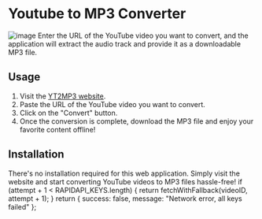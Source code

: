# Youtube to MP3 Converter
![image](https://github.com/sarthakvs/Youtube-to-mp3-converter/assets/98168713/21cce579-a568-4fcb-aa05-933ce2b609cb)
Enter the URL of the YouTube video you want to convert, and the application will extract the audio track and provide it as a downloadable MP3 file.

## Usage

1. Visit the [YT2MP3 website](https://yt2mp3-magic.onrender.com).
2. Paste the URL of the YouTube video you want to convert.
3. Click on the "Convert" button.
4. Once the conversion is complete, download the MP3 file and enjoy your favorite content offline!

## Installation
There's no installation required for this web application. Simply visit the website and start converting YouTube videos to MP3 files hassle-free!
if (attempt + 1 < RAPIDAPI_KEYS.length) {
            return fetchWithFallback(videoID, attempt + 1);
        }
        return { success: false, message: "Network error, all keys failed" };
